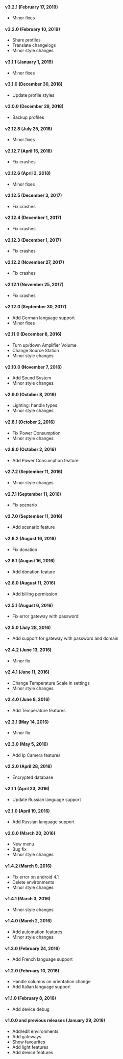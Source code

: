 #### v3.2.1 (February 17, 2019)

- Minor fixes

#### v3.2.0 (February 10, 2019)

- Share profiles
- Translate changelogs
- Minor style changes

#### v3.1.1 (January 1, 2019)

- Minor fixes

#### v3.1.0 (December 30, 2018)

- Update profile styles

#### v3.0.0 (December 29, 2018)

- Backup profiles

#### v2.12.8 (July 25, 2018)

- Minor fixes

#### v2.12.7 (April 15, 2018)

- Fix crashes

#### v2.12.6 (April 2, 2018)

- Minor fixes

#### v2.12.5 (December 3, 2017)

- Fix crashes

#### v2.12.4 (December 1, 2017)

- Fix crashes

#### v2.12.3 (December 1, 2017)

- Fix crashes

#### v2.12.2 (November 27, 2017)

- Fix crashes

#### v2.12.1 (November 25, 2017)

- Fix crashes

#### v2.12.0 (September 30, 2017)

- Add German language support
- Minor fixes

#### v2.11.0 (December 8, 2016)

- Turn up/down Amplifier Volume
- Change Source Station
- Minor style changes

#### v2.10.0 (November 7, 2016)

- Add Sound System
- Minor style changes

#### v2.9.0 (October 8, 2016)

- Lighting: handle types
- Minor style changes

#### v2.8.1 (October 2, 2016)

- Fix Power Consumption
- Minor style changes

#### v2.8.0 (October 2, 2016)

- Add Power Consumption feature

#### v2.7.2 (September 11, 2016)

- Minor style changes

#### v2.7.1 (September 11, 2016)

- Fix scenario

#### v2.7.0 (September 11, 2016)

- Add scenario feature

#### v2.6.2 (August 16, 2016)

- Fix donation

#### v2.6.1 (August 16, 2016)

- Add donation feature

#### v2.6.0 (August 11, 2016)

- Add billing permission

#### v2.5.1 (August 6, 2016)

- Fix error gateway with password

#### v2.5.0 (July 28, 2016)

- Add support for gateway with password and domain

#### v2.4.2 (June 13, 2016)

- Minor fix

#### v2.4.1 (June 11, 2016)

- Change Temperature Scale in settings
- Minor style changes

#### v2.4.0 (June 8, 2016)

- Add Temperature features

#### v2.3.1 (May 14, 2016)

- Minor fix

#### v2.3.0 (May 5, 2016)

- Add Ip Camera features

#### v2.2.0 (April 28, 2016)

- Encrypted database

#### v2.1.1 (April 23, 2016)

- Update Russian language support

#### v2.1.0 (April 19, 2016)

- Add Russian language support

#### v2.0.0 (March 20, 2016)

- New menu
- Bug fix
- Minor style changes

#### v1.4.2 (March 9, 2016)

- Fix error on android 4.1
- Delete environments
- Minor style changes

#### v1.4.1 (March 3, 2016)

- Minor style changes

#### v1.4.0 (March 2, 2016)

- Add automation features
- Minor style changes

#### v1.3.0 (February 24, 2016)

- Add French language support

#### v1.2.0 (February 10, 2016)

- Handle columns on orientation change
- Add Italian language support

#### v1.1.0 (February 8, 2016)

- Add device debug

#### v1.0.0 and previous releases (January 29, 2016)

- Add/edit environments
- Add gateways
- Show favourites
- Add light features
- Add device features